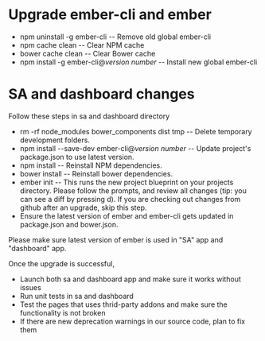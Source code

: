# Upgrade ember-cli and ember

* npm uninstall -g ember-cli -- Remove old global ember-cli
* npm cache clean -- Clear NPM cache
* bower cache clean -- Clear Bower cache
* npm install -g ember-cli@<i>version number</i> -- Install new global ember-cli

# SA and dashboard changes
Follow these steps in sa and dashboard directory
* rm -rf node_modules bower_components dist tmp -- Delete temporary development folders.
* npm install --save-dev ember-cli@<i>version number</i> -- Update project's package.json to use latest version.
* npm install -- Reinstall NPM dependencies.
* bower install -- Reinstall bower dependencies.
* ember init -- This runs the new project blueprint on your projects directory. Please follow the prompts,
and review all changes (tip: you can see a diff by pressing d). If you are checking out changes from github after
an upgrade, skip this step.
* Ensure the latest version of ember and ember-cli gets updated in package.json and bower.json.


Please make sure latest version of ember is used in "SA" app and "dashboard" app.

Once the upgrade is successful,
* Launch both sa and dashboard app and make sure it works without issues
* Run unit tests in sa and dashboard
* Test the pages that uses thrid-party addons and make sure the functionality is not broken
* If there are new deprecation warnings in our source code, plan to fix them
